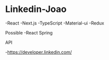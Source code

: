 # Linkedin-Joao

-React
-Next.js
-TypeScript
-Material-ui
-Redux

Possible
-React Spring


API

-https://developer.linkedin.com/
